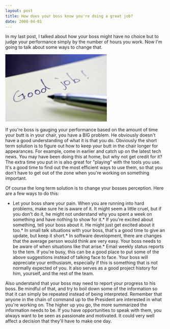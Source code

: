 ```yaml
---
layout: post
title: How does your boss know you're doing a great job?
date: 2008-04-01
---
```


In my last post, I talked about how your boss might have no choice but to judge your performance simply by the number of hours you work. Now I'm going to talk about some ways to change that.

![Good Job!](good-job.png) 

If you're boss is gauging your performance based on the amount of time your butt is in your chair, you have a BIG problem. He obviously doesn't have a good understanding of what it is that you do. Obviously the short term solution is to figure out how to keep your butt in the chair longer for appearances. For example, come in earlier and catch up on the latest tech news. You may have been doing this at home, but why not get credit for it? The extra time you put in is also great for "playing" with the tools you use. It's a good time to find out the most efficient ways to use them, so that you don't have to get out of the zone when you're working on something important.

Of course the long term solution is to change your bosses perception. Here are a few ways to do this:

*   Let your boss share your pain. When you are running into hard problems, make sure he is aware of it. It might seem a little cruel, but if you don't do it, he might not understand why you spent a week on something and have nothing to show for it.*   If you're excited about something, tell your boss about it. He might just get excited about it too.*   In small talk situations with your boss, that's a good time to give an update, but keep it short.*   In software development, there are changes that the average person would think are very easy. Your boss needs to be aware of when situations like that arise.*   Email weekly status reports to the tem. If you're busy, this can be a good place to put some of the above suggestions instead of talking face to face. Your boss will appreciate your enthusiasm, especially if this is something that is not normally expected of you. It also serves as a good project history for him, yourself, and the rest of the team. 

Also understand that your boss may need to report your progress to his boss. Be mindful of that, and try to boil down some of the information so that it can simply be repeated instead of being interpreted. Remember that anyone in the chain of command up to the President are interested in what you're working on. The higher up you go, the more summarized the information needs to be. If you have opportunities to speak with them, you always want to be seen as passionate and motivated. It could very well affect a decision that they'll have to make one day.